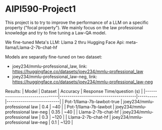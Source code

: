 # AIPI590-Project1
This project is to try to improve the performance of a LLM on a specific property ("focal property"). We mainly focus on the law professional knowledge and try to fine tuning a Law-QA model.

We fine-tuned Meta's LLM: Llama 2 thru Hugging Face Api: meta-llama/Llama-2-7b-chat-hf

Models are separatly fine-tuned on two dataset:
- joey234/mmlu-professional_law, link: https://huggingface.co/datasets/joey234/mmlu-professional_law
- joey234/mmlu-professional_law-neg, link: https://huggingface.co/datasets/joey234/mmlu-professional_law-neg

Results:
| Model                           | Dataset                               | Accuracy | Response Time/question (s) |
|---------------------------------|---------------------------------------|----------|---------------------------|
| Pot-1/llama-7b-lawbot-true      | joey234/mmlu-professional law         | 0.4      | ~40                       |
| Pot-1/llama-7b-lawbot      | joey234/mmlu-professional law-neg     | 0.35     | ~40                       |
| Llama-2-7b-chat-hf              | joey234/mmlu-professional law         | 0.3      | ~120                      |
| Llama-2-7b-chat-hf              | joey234/mmlu-professional law-neg     | 0.1      | ~120                      |


